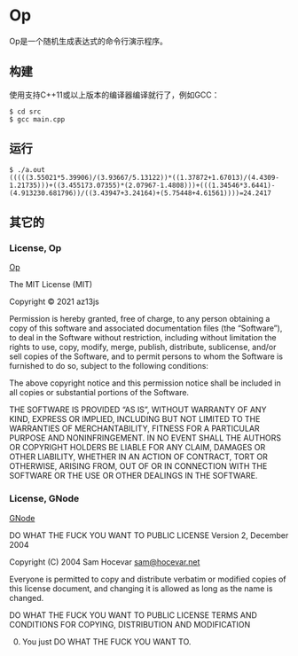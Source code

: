 # Op

Op是一个随机生成表达式的命令行演示程序。

## 构建

使用支持C++11或以上版本的编译器编译就行了，例如GCC：

    $ cd src
    $ gcc main.cpp

## 运行

    $ ./a.out
    (((((3.55021*5.39906)/(3.93667/5.13122))*((1.37872+1.67013)/(4.4309-1.21735)))+((3.455173.07355)*(2.07967-1.4808)))+(((1.34546*3.6441)-(4.913230.681796))/((3.43947+3.24164)+(5.75448+4.61561))))=24.2417

## 其它的

### License, Op

[Op](https://github.com/az13js-org/Op)

The MIT License (MIT)

Copyright © 2021 az13js

Permission is hereby granted, free of charge, to any person obtaining a copy
of this software and associated documentation files (the “Software”), to deal
in the Software without restriction, including without limitation the rights
to use, copy, modify, merge, publish, distribute, sublicense, and/or sell
copies of the Software, and to permit persons to whom the Software is
furnished to do so, subject to the following conditions:

The above copyright notice and this permission notice shall be included in all
copies or substantial portions of the Software.

THE SOFTWARE IS PROVIDED “AS IS”, WITHOUT WARRANTY OF ANY KIND, EXPRESS OR
IMPLIED, INCLUDING BUT NOT LIMITED TO THE WARRANTIES OF MERCHANTABILITY,
FITNESS FOR A PARTICULAR PURPOSE AND NONINFRINGEMENT. IN NO EVENT SHALL THE
AUTHORS OR COPYRIGHT HOLDERS BE LIABLE FOR ANY CLAIM, DAMAGES OR OTHER
LIABILITY, WHETHER IN AN ACTION OF CONTRACT, TORT OR OTHERWISE, ARISING FROM,
OUT OF OR IN CONNECTION WITH THE SOFTWARE OR THE USE OR OTHER DEALINGS IN THE
SOFTWARE.

### License, GNode

[GNode](https://gitee.com/az13js/GNode)

DO WHAT THE FUCK YOU WANT TO PUBLIC LICENSE
        Version 2, December 2004

Copyright (C) 2004 Sam Hocevar <sam@hocevar.net>

Everyone is permitted to copy and distribute verbatim or modified
copies of this license document, and changing it is allowed as long
as the name is changed.

DO WHAT THE FUCK YOU WANT TO PUBLIC LICENSE
TERMS AND CONDITIONS FOR COPYING, DISTRIBUTION AND MODIFICATION

0. You just DO WHAT THE FUCK YOU WANT TO.

